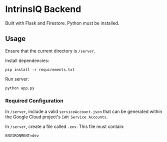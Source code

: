 # IntrinsIQ Backend
Built with Flask and Firestore. Python must be installed.

## Usage
Ensure that the current directory is `/server`.

Install dependencies:
```
pip install -r requirements.txt
```

Run server:
```
python app.py
```

### Required Configuration
In `/server`, include a valid `serviceAccount.json` that can be generated within the Google Cloud project's `IAM Service Accounts`. 

In `/server`, create a file called `.env`. This file must contain:
```
ENVIRONMENT=dev
```
